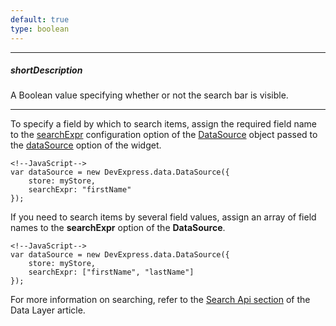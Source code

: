 ```yaml
---
default: true
type: boolean
---
```

---
##### shortDescription
A Boolean value specifying whether or not the search bar is visible.

---
To specify a field by which to search items, assign the required field name to the [searchExpr](/api-reference/30%20Data%20Layer/DataSource/1%20Configuration/searchExpr.md '/Documentation/ApiReference/Data_Layer/DataSource/Configuration/#searchExpr') configuration option of the [DataSource](/api-reference/30%20Data%20Layer/DataSource '/Documentation/ApiReference/Data_Layer/DataSource/') object passed to the [dataSource](/api-reference/10%20UI%20Widgets/dxLookup/1%20Configuration/dataSource.md '/Documentation/ApiReference/UI_Widgets/dxLookup/Configuration/#dataSource') option of the widget.

    <!--JavaScript-->
    var dataSource = new DevExpress.data.DataSource({
        store: myStore,
        searchExpr: "firstName"
    });

If you need to search items by several field values, assign an array of field names to the **searchExpr** option of the **DataSource**.

    <!--JavaScript-->
    var dataSource = new DevExpress.data.DataSource({
        store: myStore,
        searchExpr: ["firstName", "lastName"]
    });

For more information on searching, refer to the [Search Api section](/concepts/30%20Data%20Layer/5%20Data%20Layer/2%20Reading%20Data/2%20Search%20Api.md '/Documentation/Guide/Data_Layer/Data_Layer/#Reading_Data/Search_Api') of the Data Layer article.